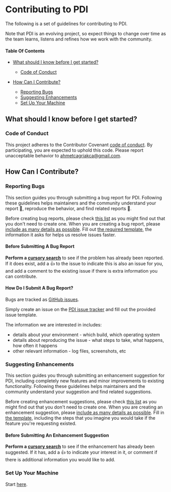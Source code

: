 # Contributing to PDI

The following is a set of guidelines for contributing to PDI.

Note that PDI is an evolving project, so expect things to change over time as the team learns, listens and refines how
we work with the community.

#### Table Of Contents

- [What should I know before I get started?](#what-should-i-know-before-i-get-started)
    * [Code of Conduct](#code-of-conduct)

- [How Can I Contribute?](#how-can-i-contribute)
    * [Reporting Bugs](#reporting-bugs)
    * [Suggesting Enhancements](#suggesting-enhancements)
    * [Set Up Your Machine](#set-up-your-machine)

## What should I know before I get started?

### Code of Conduct

This project adheres to the Contributor Covenant [code of conduct](../CODE_OF_CONDUCT.md). By participating, you are
expected to uphold this code. Please report unacceptable behavior
to [ahmetcagriakca@gmail.com](mailto:ahmetcagriakca@gmail.com).

## How Can I Contribute?

### Reporting Bugs

This section guides you through submitting a bug report for PDI. Following these guidelines helps maintainers and the
community understand your report :pencil:, reproduce the behavior, and find related reports :mag_right:.

Before creating bug reports, please check [this list](#before-submitting-a-bug-report)
as you might find out that you don't need to create one. When you are creating a bug report,
please [include as many details as possible](#how-do-i-submit-a-good-bug-report). Fill
out [the required template](ISSUE_TEMPLATE/bug_report.md), the information it asks for helps us resolve issues faster.

#### Before Submitting A Bug Report

**Perform a [cursory search](https://github.com/ahmetcagriakca/pdip/labels/bug)**
to see if the problem has already been reported. If it does exist, add a
:thumbsup: to the issue to indicate this is also an issue for you, and add a comment to the existing issue if there is
extra information you can contribute.

#### How Do I Submit A Bug Report?

Bugs are tracked as [GitHub issues](https://guides.github.com/features/issues/).

Simply create an issue on
the [PDI issue tracker](https://github.com/ahmetcagriakca/pdip/issues/new?template=bug_report.md)
and fill out the provided issue template.

The information we are interested in includes:

- details about your environment - which build, which operating system
- details about reproducing the issue - what steps to take, what happens, how often it happens
- other relevant information - log files, screenshots, etc

### Suggesting Enhancements

This section guides you through submitting an enhancement suggestion for PDI, including completely new features and
minor improvements to existing functionality. Following these guidelines helps maintainers and the community understand
your suggestion and find related suggestions.

Before creating enhancement suggestions, please check [this list](#before-submitting-an-enhancement-suggestion)
as you might find out that you don't need to create one. When you are creating an enhancement suggestion,
please [include as many details as possible](#how-do-i-submit-a-good-enhancement-suggestion). Fill
in [the template](ISSUE_TEMPLATE/problem-to-raise.md), including the steps that you imagine you would take if the
feature you're requesting existed.

#### Before Submitting An Enhancement Suggestion

**Perform a [cursory search](https://github.com/ahmetcagriakca/pdip/labels/enhancement)**
to see if the enhancement has already been suggested. If it has, add a
:thumbsup: to indicate your interest in it, or comment if there is additional information you would like to add.

### Set Up Your Machine

Start [here](https://github.com/ahmetcagriakca/pdip/blob/development/docs/contributing/setup.md).
